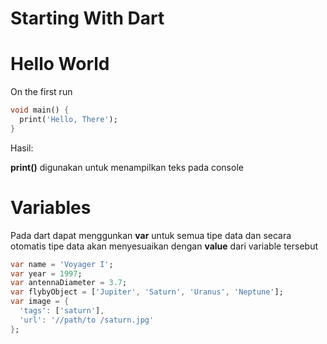# Starting With Dart

# Hello World
On the first run 

```dart
void main() {
  print('Hello, There');
}
```

Hasil:

**print()** digunakan untuk menampilkan teks pada console

# Variables

Pada dart dapat menggunkan **var** untuk semua tipe data dan secara otomatis tipe data akan menyesuaikan dengan **value** dari variable tersebut

```dart
var name = 'Voyager I';
var year = 1997;
var antennaDiameter = 3.7;
var flybyObject = ['Jupiter', 'Saturn', 'Uranus', 'Neptune'];
var image = {
  'tags': ['saturn'],
  'url': '//path/to /saturn.jpg'
};
```

